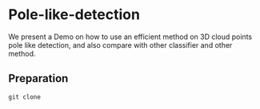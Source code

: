 # Pole-like-detection
We present a Demo on how to use an efficient method on 3D cloud points pole like detection, and also compare with other classifier and other method. 

## Preparation 
```
git clone 
```
